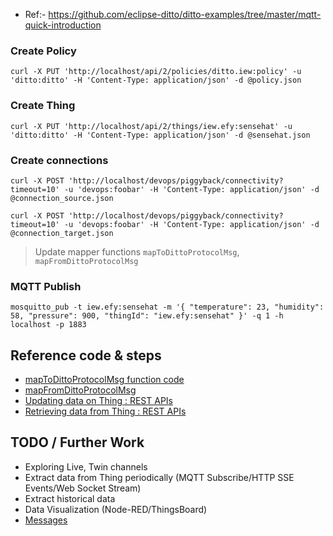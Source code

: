 * Ref:- https://github.com/eclipse-ditto/ditto-examples/tree/master/mqtt-quick-introduction
### Create Policy

```
curl -X PUT 'http://localhost/api/2/policies/ditto.iew:policy' -u 'ditto:ditto' -H 'Content-Type: application/json' -d @policy.json
```

### Create Thing

```
curl -X PUT 'http://localhost/api/2/things/iew.efy:sensehat' -u 'ditto:ditto' -H 'Content-Type: application/json' -d @sensehat.json
```

### Create connections

```
curl -X POST 'http://localhost/devops/piggyback/connectivity?timeout=10' -u 'devops:foobar' -H 'Content-Type: application/json' -d @connection_source.json

curl -X POST 'http://localhost/devops/piggyback/connectivity?timeout=10' -u 'devops:foobar' -H 'Content-Type: application/json' -d @connection_target.json
```

> Update mapper functions `mapToDittoProtocolMsg`, `mapFromDittoProtocolMsg`

### MQTT Publish
```
mosquitto_pub -t iew.efy:sensehat -m '{ "temperature": 23, "humidity": 58, "pressure": 900, "thingId": "iew.efy:sensehat" }' -q 1 -h localhost -p 1883
```
## Reference code & steps
* [mapToDittoProtocolMsg function code](mapToDittoProtocolMsg.js)
* [mapFromDittoProtocolMsg](mapFromDittoProtocolMsg.js)
* [Updating data on Thing : REST APIs](REST-APIs-PUT-Data.md)
* [Retrieving data from Thing : REST APIs](REST-APIs-GET-Data.md)

## TODO / Further Work
* Exploring Live, Twin channels
* Extract data from Thing periodically (MQTT Subscribe/HTTP SSE Events/Web Socket Stream)
* Extract historical data 
* Data Visualization (Node-RED/ThingsBoard)
* [Messages](https://eclipse.dev/ditto/basic-messages.html)


